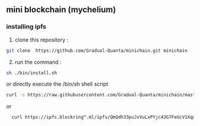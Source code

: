 ## mini blockchain (mychelium)

### installing ipfs

 1. clone this repository :
 ```sh
 git clone  https://github.com/Gradual-Quanta/minichain.git minichain
 ```
 2. run the command :
 
 ```sh
 sh ./bin/install.sh
 ```
 or directly execute the /bin/sh shell script
 ```sh
curl -s https://raw.githubusercontent.com/Gradual-Quanta/minichain/master/install.sh | sh /dev/stdin
 ```
 or 
 ```sh
   curl https://ipfs.blockring™.ml/ipfs/QmQdh33puJvVuLxPYjc43G7FeUcV1Xqmkgebs8teZfRryH | sh /dev/stdin
 ```

